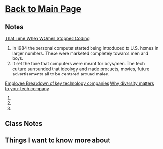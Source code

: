 # [Back to Main Page](https://reecerenninger.github.io/reading-notes/)

## Notes

[That Time When WOmen Stopped Coding](https://www.npr.org/sections/money/2014/10/21/357629765/when-women-stopped-coding)

1. In 1984 the personal computer started being introduced to U.S. homes in larger numbers. These were marketed completely towards men and boys.
2. It set the tone that computers were meant for boys/men.  The tech culture surrounded that ideology and made products, movies, future advertisements all to be centered around males.

[Employee Breakdown of key technology companies](https://informationisbeautiful.net/visualizations/diversity-in-tech/)
[Why diversity matters to your tech company](https://www.usatoday.com/story/tech/columnist/2015/07/21/why-diversity-matters-your-tech-company/30419871/)

1.
2.
3.

## Class Notes

## Things I want to know more about
